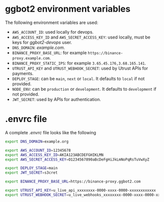 # ggbot2 environment variables

The following environment variables are used:

-   `AWS_ACCOUNT_ID`: used locally for devops.
-   `AWS_ACCESS_KEY_ID` and `AWS_SECRET_ACCESS_KEY`: used locally, must be keys for _ggbot2-devops_ user.
-   `DNS_DOMAIN`: _example.com_.
-   `BINANCE_PROXY_BASE_URL`: for example `https://binance-proxy.example.com`.
-   `BINANCE_PROXY_STATIC_IPS`: for example `3.65.45.176,3.68.165.141`.
-   `UTRUST_API_KEY` and `UTRUST_WEBHOOK_SECRET`: used by Utrust APIs for payments.
-   `DEPLOY_STAGE`: can be `main`, `next` or `local`. It defaults to `local` if not provided.
-   `NODE_ENV`: can be `production` or `development`. It defaults to `development` if not provided.
-   `JWT_SECRET`: used by APIs for authentication.

# .envrc file

A complete _.envrc_ file looks like the following

```sh
export DNS_DOMAIN=example.org

export AWS_ACCOUNT_ID=12345678
export AWS_ACCESS_KEY_ID=AKIA123ABCDEFGHIKLMN
export AWS_SECRET_ACCESS_KEY=O1234567890aBcDeFgHiJkLmNoPqRsTuVwXyZ

export DEPLOY_STAGE=main
export JWT_SECRET=s3cret

export BINANCE_PROXY_BASE_URL=https://binance-proxy.ggbot2.com

export UTRUST_API_KEY=u_live_api_xxxxxxxx-0000-xxxx-0000-xxxxxxxxxxxx
export UTRUST_WEBHOOK_SECRET=u_live_webhooks_xxxxxxxx-0000-xxxx-0000-xxxxxxxxxxxx
```
